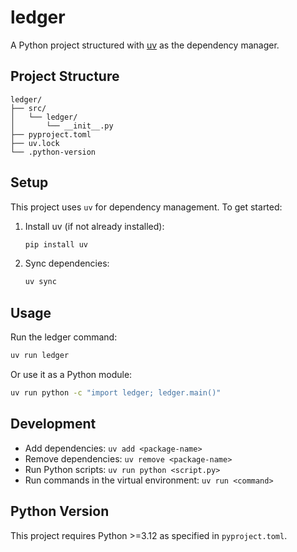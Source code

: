 # ledger

A Python project structured with [uv](https://github.com/astral-sh/uv) as the dependency manager.

## Project Structure

```
ledger/
├── src/
│   └── ledger/
│       └── __init__.py
├── pyproject.toml
├── uv.lock
└── .python-version
```

## Setup

This project uses `uv` for dependency management. To get started:

1. Install uv (if not already installed):
   ```bash
   pip install uv
   ```

2. Sync dependencies:
   ```bash
   uv sync
   ```

## Usage

Run the ledger command:
```bash
uv run ledger
```

Or use it as a Python module:
```bash
uv run python -c "import ledger; ledger.main()"
```

## Development

- Add dependencies: `uv add <package-name>`
- Remove dependencies: `uv remove <package-name>`
- Run Python scripts: `uv run python <script.py>`
- Run commands in the virtual environment: `uv run <command>`

## Python Version

This project requires Python >=3.12 as specified in `pyproject.toml`.